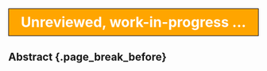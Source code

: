 <h1 style="color: white; background-color: orange; text-align: center; border: 1px solid black; padding: 10px;">Unreviewed, work-in-progress ...</h1>

## Abstract {.page_break_before}
